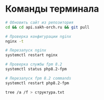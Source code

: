 # Команды терминала

```bash
# Обновить сайт из репозитория
cd && cd api.sakh-orch.ru && git pull
```
```bash
# Проверка конфигурации nginx
nginx -t
```
```bash
# Перезапуск nginx
systemctl restart nginx
```
```bash
# Проверка службы fpm 8.2
systemctl status php8.2-fpm
```
```bash
# Перезапуск fpm 8.2 commands
systemctl restart php8.2-fpm
```
```bash
tree /a /f > структура.txt
```
